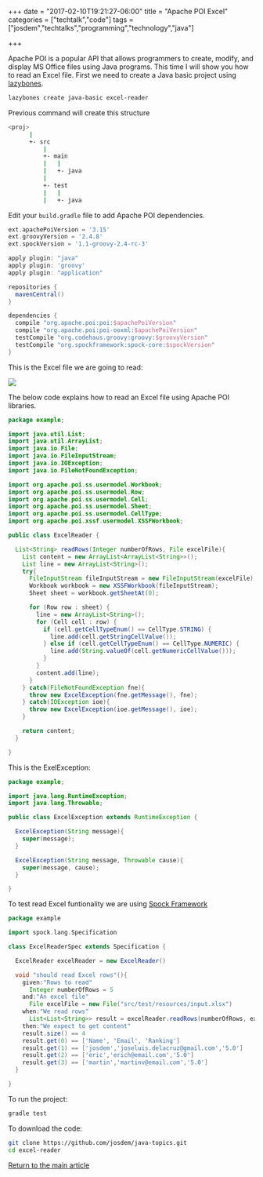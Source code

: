 +++
date = "2017-02-10T19:21:27-06:00"
title = "Apache POI Excel"
categories = ["techtalk","code"]
tags = ["josdem","techtalks","programming","technology","java"]

+++

Apache POI is a popular API that allows programmers to create, modify, and display MS Office files using Java programs. This time I will show you how to read an Excel file. First we need to create a Java basic project using [lazybones](https://github.com/pledbrook/lazybones).

```bash
lazybones create java-basic excel-reader
```

Previous command will create this structure

```bash
<proj>
      |
      +- src
          |
          +- main
          |   |
          |   +- java
          |
          +- test
          |   |
          |   +- java
```

Edit your `build.gradle` file to add Apache POI dependencies.

```groovy
ext.apachePoiVersion = '3.15'
ext.groovyVersion = '2.4.8'
ext.spockVersion = '1.1-groovy-2.4-rc-3'

apply plugin: "java"
apply plugin: 'groovy'
apply plugin: "application"

repositories {
  mavenCentral()
}

dependencies {
  compile "org.apache.poi:poi:$apachePoiVersion"
  compile "org.apache.poi:poi-ooxml:$apachePoiVersion"
  testCompile "org.codehaus.groovy:groovy:$groovyVersion"
  testCompile "org.spockframework:spock-core:$spockVersion"
}
```

This is the Excel file we are going to read:

<img src="/img/techtalks/java/excel_poi.png">

The below code explains how to read an Excel file using Apache POI libraries.

```java
package example;

import java.util.List;
import java.util.ArrayList;
import java.io.File;
import java.io.FileInputStream;
import java.io.IOException;
import java.io.FileNotFoundException;

import org.apache.poi.ss.usermodel.Workbook;
import org.apache.poi.ss.usermodel.Row;
import org.apache.poi.ss.usermodel.Cell;
import org.apache.poi.ss.usermodel.Sheet;
import org.apache.poi.ss.usermodel.CellType;
import org.apache.poi.xssf.usermodel.XSSFWorkbook;

public class ExcelReader {

  List<String> readRows(Integer numberOfRows, File excelFile){
    List content = new ArrayList<ArrayList<String>>();
    List line = new ArrayList<String>();
    try{
      FileInputStream fileInputStream = new FileInputStream(excelFile);
      Workbook workbook = new XSSFWorkbook(fileInputStream);
      Sheet sheet = workbook.getSheetAt(0);

      for (Row row : sheet) {
        line = new ArrayList<String>();
        for (Cell cell : row) {
          if (cell.getCellTypeEnum() == CellType.STRING) {
            line.add(cell.getStringCellValue());
          } else if (cell.getCellTypeEnum() == CellType.NUMERIC) {
            line.add(String.valueOf(cell.getNumericCellValue()));
          }
        }
        content.add(line);
      }
    } catch(FileNotFoundException fne){
      throw new ExcelException(fne.getMessage(), fne);
    } catch(IOException ioe){
      throw new ExcelException(ioe.getMessage(), ioe);
    }

    return content;
  }

}
```

This is the ExelException:

```java
package example;

import java.lang.RuntimeException;
import java.lang.Throwable;

public class ExcelException extends RuntimeException {

  ExcelException(String message){
    super(message);
  }

  ExcelException(String message, Throwable cause){
    super(message, cause);
  }

}
```

To test read Excel funtionality we are using [Spock Framework](http://spockframework.org/spock/docs/1.1-rc-3/index.html)

```groovy
package example

import spock.lang.Specification

class ExcelReaderSpec extends Specification {

  ExcelReader excelReader = new ExcelReader()

  void "should read Excel rows"(){
    given:"Rows to read"
      Integer numberOfRows = 5
    and:"An excel file"
      File excelFile = new File("src/test/resources/input.xlsx")
    when:"We read rows"
      List<List<String>> result = excelReader.readRows(numberOfRows, excelFile)
    then:"We expect to get content"
    result.size() == 4
    result.get(0) == ['Name', 'Email', 'Ranking']
    result.get(1) == ['josdem','joseluis.delacruz@gmail.com','5.0']
    result.get(2) == ['eric','erich@email.com','5.0']
    result.get(3) == ['martin','martinv@email.com','5.0']
  }

}
```

To run the project:

```bash
gradle test
```

To download the code:

```bash
git clone https://github.com/josdem/java-topics.git
cd excel-reader
```


[Return to the main article](/techtalk/java)
